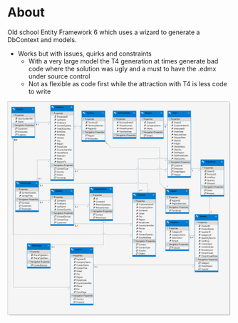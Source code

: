 ﻿# About

Old school Entity Framework 6 which uses a wizard to generate a DbContext and models. 

- Works but with issues, quirks and constraints
  - With a very large model the T4 generation at times generate bad code where the solution was ugly and a must to have the .edmx under source control
  - Not as flexible as code first while the attraction with T4 is less code to write


![img](assets/NorthEdmx.png)